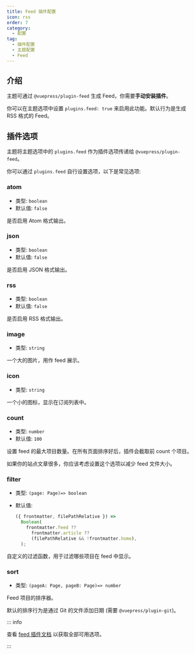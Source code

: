 ```yaml
---
title: Feed 插件配置
icon: rss
order: 7
category:
  - 配置
tag:
  - 插件配置
  - 主题配置
  - Feed
---
```


## 介绍

主题可通过 `@vuepress/plugin-feed` 生成 Feed，你需要**手动安装插件**。

你可以在主题选项中设置 `plugins.feed: true` 来启用此功能。默认行为是生成 RSS 格式的 Feed。

## 插件选项

主题将主题选项中的 `plugins.feed` 作为插件选项传递给 `@vuepress/plugin-feed`。

你可以通过 `plugins.feed` 自行设置选项，以下是常见选项:

### atom

- 类型: `boolean`
- 默认值: `false`

是否启用 Atom 格式输出。

### json

- 类型: `boolean`
- 默认值: `false`

是否启用 JSON 格式输出。

### rss

- 类型: `boolean`
- 默认值: `false`

是否启用 RSS 格式输出。

### image

- 类型: `string`

一个大的图片，用作 feed 展示。

### icon

- 类型: `string`

一个小的图标，显示在订阅列表中。

### count

- 类型: `number`
- 默认值: `100`

设置 feed 的最大项目数量。在所有页面排序好后，插件会截取前 count 个项目。

如果你的站点文章很多，你应该考虑设置这个选项以减少 feed 文件大小。

### filter

- 类型: `(page: Page)=> boolean`
- 默认值:

  ```js
  ({ frontmatter, filePathRelative }) =>
    Boolean(
      frontmatter.feed ??
        frontmatter.article ??
        (filePathRelative && !frontmatter.home),
    );
  ```

自定义的过滤函数，用于过滤哪些项目在 feed 中显示。

### sort

- 类型: `(pageA: Page, pageB: Page)=> number`

Feed 项目的排序器。

默认的排序行为是通过 Git 的文件添加日期 (需要 `@vuepress/plugin-git`)。

::: info

查看 [feed 插件文档][feed-config] 以获取全部可用选项。

:::

[feed-config]: https://ecosystem.vuejs.press/zh/plugins/blog/feed/

